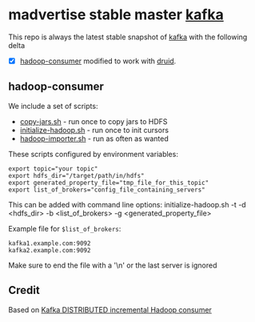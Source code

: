 madvertise stable master [kafka](https://github.com/apache/kafka)
=================================================================

This repo is always the latest stable snapshot of [kafka](https://github.com/apache/kafka) with the following delta

- [X] [hadoop-consumer](https://github.com/madvertise/kafka/tree/master/contrib/hadoop-consumer) modified to work with [druid](https://github.com/madvertise/druid).


hadoop-consumer
---------------

We include a set of scripts:

- [copy-jars.sh](https://github.com/madvertise/kafka/blob/master/contrib/hadoop-consumer/copy-jars.sh) - run once to copy jars to HDFS
- [initialize-hadoop.sh](https://github.com/madvertise/kafka/blob/master/contrib/hadoop-consumer/initialize-hadoop.sh) - run once to init cursors
- [hadoop-importer.sh](https://github.com/madvertise/kafka/blob/master/contrib/hadoop-consumer/hadoop-importer.sh) - run as often as wanted

These scripts configured by environment variables:

```
export topic="your topic"
export hdfs_dir="/target/path/in/hdfs"
export generated_property_file="tmp_file_for_this_topic"
export list_of_brokers="config_file_containing_servers"
```

This can be added with command line options:
initialize-hadoop.sh -t <topic> -d <hdfs_dir> -b <list_of_brokers> -g <generated_property_file>


Example file for `$list_of_brokers`:

```
kafka1.example.com:9092
kafka2.example.com:9092
```

Make sure to end the file with a '\n' or the last server is ignored

Credit
------

Based on [Kafka DISTRIBUTED incremental Hadoop consumer](http://felixgv.com/post/88/kafka-distributed-incremental-hadoop-consumer/)
